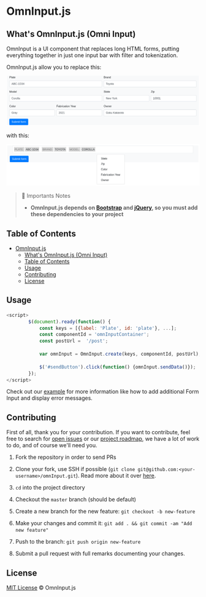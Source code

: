 # OmnInput.js

## What's OmnInput.js (Omni Input)
OmnInput is a UI component that replaces long HTML forms, putting everything together in just one input bar with filter and tokenization.

OmnInput.js allow you to replace this:

![Form without OmnInput](https://raw.githubusercontent.com/mizerablebr/omnInput/master/examples/assets/formWithoutOmnInput.png)

with this:

![Form with OmnInput](https://raw.githubusercontent.com/mizerablebr/omnInput/master/examples/assets/formWithOmnInput.png)

> 🚨 Importants Notes
> - **OmnInput.js depends on [Bootstrap](https://github.com/twbs/bootstrap) and [jQuery](https://github.com/jquery/jquery), so you must add these dependencies to your project**


## Table of Contents

- [OmnInput.js](#omninputjs)
  - [What's OmnInput.js (Omni Input)](#whats-omninputjs-omni-input)
  - [Table of Contents](#table-of-contents)
  - [Usage](#usage)
  - [Contributing](#contributing)
  - [License](#license)

##  Usage

```javascript
<script>
        $(document).ready(function() {
            const keys = [{label: 'Plate', id: 'plate'}, ...];
            const componentId = 'omnInputContainer';
            const postUrl =  '/post';

            var omnInput = OmnInput.create(keys, componentId, postUrl);
                        
            $('#sendButton').click(function() {omnInput.sendData()});
        });
</script>
```

Check out our [example](https://github.com/mizerablebr/omnInput/blob/master/omniInput-example.html) for more information like how to add additional Form Input and display error messages.

## Contributing

First of all, thank you for your contribution. If you want to contribute, feel free to search for [open issues](../../issues) or our [project roadmap](../..//projects/1), we have a lot of work to do, and of course we'll need you.

1. Fork the repository in order to send PRs

2. Clone your fork, use SSH if possible (`git clone git@github.com:<your-username>/omnInput.git`). Read more about it over [here](https://help.github.com/articles/connecting-to-github-with-ssh/).

3. `cd` into the project directory

4. Checkout the `master` branch (should be default)

5. Create a new branch for the new feature: `git checkout -b new-feature`

6. Make your changes and commit it: `git add . && git commit -am "Add new feature"`

7. Push to the branch: `git push origin new-feature`

8. Submit a pull request with full remarks documenting your changes.


## License

[MIT License](LICENSE) © OmnInput.js